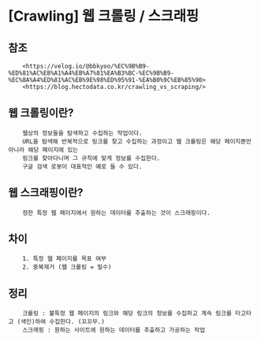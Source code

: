 # [Crawling] 웹 크롤링 / 스크래핑

## 참조
```
    <https://velog.io/@bbkyoo/%EC%9B%B9-%ED%81%AC%EB%A1%A4%EB%A7%81%EA%B3%BC-%EC%9B%B9-%EC%8A%A4%ED%81%AC%EB%9E%98%ED%95%91-%EA%B0%9C%EB%85%90>
    <https://blog.hectodata.co.kr/crawling_vs_scraping/>
```

## 웹 크롤링이란?
```
    웹상의 정보들을 탐색하고 수집하는 작업이다.
    URL을 탐색해 반복적으로 링크를 찾고 수집하는 과정이고 웹 크롤링은 해당 페이지뿐만 아니라 해당 페이지에 있는
    링크를 찾아다니며 그 규칙에 맞게 정보를 수집한다.
    구글 검색 로봇이 대표적인 예로 들 수 있다.
```

## 웹 스크래핑이란?
```
    정한 특정 웹 페이지에서 원하는 데이터를 추출하는 것이 스크래핑이다.
```

## 차이
```
    1. 특정 웹 페이지를 목표 여부
    2. 중복제거 (웹 크롤링 = 필수)
```

## 정리
```
    크롤링 : 불특정 웹 페이지의 링크와 해당 링크의 정보를 수집하고 계속 링크를 타고타고 (색인)하여 수집한다. (꼬꼬무.)
    스크래핑 : 원하는 사이트에 원하는 데이터를 추출하고 가공하는 작업
```